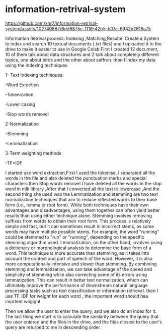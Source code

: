 # information-retrival-system



https://github.com/xhr7/information-retrival-system/assets/102740867/6dd6875c-1116-42b5-b07c-6942e2618a75




Information Retrival process: Indexing ,Matching,Resulte.
Create a System to index and search 10 textual documents (.txt files) and I uploaded it to the drive to make it easier to use in Google Colab
First I created 12 document, 10 of them talk about data structures and 2 talk about completely different topics, one about birds and the other about saffron.
then I Index my data using the indexing techniques 

1- Text Indexing techniques:

-Word Exraction

-Tokenization 

-Lower casing

-Stop words removel 

2-Normalization

-Stemming

-Lemmatization

3-Term weighting methods

-TF*IDF

I started use word extraction,First I used the tokenise, I separated all the words in the file and also deleted the punctuation marks and special characters then Stop words removel I have deleted all the words in the stop word in ntlk library ,After that I converted all the text to lowercase ,And the second thing she used was the Lemmatization and stemming are two text normalization techniques that aim to reduce inflected words to their base form (i.e., lemma or root form). While both techniques have their own advantages and disadvantages, using them together can often yield better results than using either technique alone.
Stemming involves removing suffixes from words to obtain their root form. This process is relatively simple and fast, but it can sometimes result in incorrect stems, as some words may have multiple possible stems. For example, the word "running" could be stemmed to "run" or "running", depending on the specific stemming algorithm used.
Lemmatization, on the other hand, involves using a dictionary or morphological analysis to determine the base form of a word. This technique is more accurate than stemming, as it takes into account the context and part of speech of the word. However, it is also more computationally intensive and slower than stemming.
By combining stemming and lemmatization, we can take advantage of the speed and simplicity of stemming while also correcting some of its errors using lemmatization. This can result in better text normalization, which can ultimately improve the performance of downstream natural language processing tasks such as text classification or information retrieval.
then I use TF_IDF for weight for each word , the importent word should haa imprtent wegight

Then we allow the user to enter the query, and we also do an index for it. The last thing we start is to calculate the similarity between the query that the user entered and the files in the drive, and the files closest to the user's query are returned to me in descending order.
